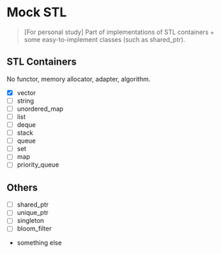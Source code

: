 # Mock STL

> [For personal study] Part of implementations of STL containers + some
> easy-to-implement classes (such as shared\_ptr).

## STL Containers

No functor, memory allocator, adapter, algorithm.

* [x] vector
* [ ] string
* [ ] unordered\_map
* [ ] list
* [ ] deque
* [ ] stack
* [ ] queue
* [ ] set
* [ ] map
* [ ] priority\_queue

## Others

* [ ] shared\_ptr
* [ ] unique\_ptr
* [ ] singleton
* [ ] bloom\_filter
* something else
